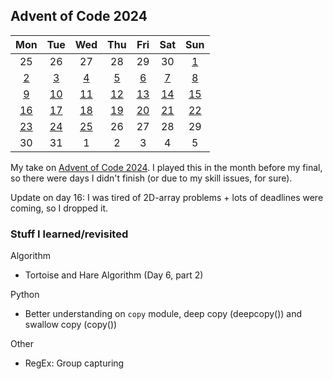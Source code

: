 ## Advent of Code 2024
|Mon|Tue|Wed|Thu|Fri|Sat|Sun|
|:-:|:-:|:-:|:-:|:-:|:-:|:-:|
|25|26|27|28|29|30|[1](/day_01/)|
|[2](/day_02/)|[3](/day_03/)|[4](/day_04/)|[5](/day_05/)|[6](/day_06/)|[7](/day_07/)|[8](/day_08/)|
|[9](/day_09/)|[10](/day_10/)|[11](/day_11/)|[12](/day_12/)|[13](/day_13/)|[14](/day_14/)|[15](/day_15/)|
|[16](/day_16/)|[17](/day_17/)|[18](/day_18/)|[19](/day_19/)|[20](/day_20/)|[21](/day_21/)|[22](/day_22/)|
|[23](/day_23/)|[24](/day_24/)|[25](/day_25/)|26|27|28|29|
|30|31|1|2|3|4|5|

My take on [Advent of Code 2024](https://adventofcode.com/2024). I played this in the month before my final, so there were days I didn't finish (or due to my skill issues, for sure).

Update on day 16: I was tired of 2D-array problems + lots of deadlines were coming, so I dropped it.

### Stuff I learned/revisited

Algorithm
<!-- - Topological sort (Day 5, part 2) -->
- Tortoise and Hare Algorithm (Day 6, part 2)

Python
- Better understanding on `copy` module, deep copy (deepcopy()) and swallow copy (copy())

Other
- RegEx: Group capturing